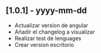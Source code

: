 ## [1.0.1] - yyyy-mm-dd
- Actualizar version de angular
- Añadir el changelog a visualizar
- Realizar test de lenguages
- Crear version escritorio